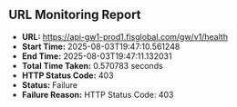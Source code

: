 ## URL Monitoring Report

- **URL:** https://api-gw1-prod1.fisglobal.com/gw/v1/health
- **Start Time:** 2025-08-03T19:47:10.561248
- **End Time:** 2025-08-03T19:47:11.132031
- **Total Time Taken:** 0.570783 seconds
- **HTTP Status Code:** 403
- **Status:** Failure
- **Failure Reason:** HTTP Status Code: 403
